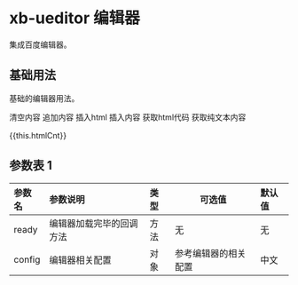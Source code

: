 # xb-ueditor 编辑器

集成百度编辑器。

## 基础用法

基础的编辑器用法。

<div class="demo-ueditor">
  <div style="margin-bottom:15px">
    <xb-button type="default" @click="handle('clear')">清空内容</xb-button>
    <xb-button type="default" @click="handle('add','123123')">追加内容</xb-button>
    <xb-button type="default" @click="handle('insert','<div>html代码</div>')">插入html</xb-button>
    <xb-button type="default" @click="handle('','纯文本内容')">插入内容</xb-button>
    <xb-button type="default" @click="handle('get','html')">获取html代码</xb-button>
    <xb-button type="default" @click="handle('get','')">获取纯文本内容</xb-button>
  </div>
  <p>{{this.htmlCnt}}</p>
  <div>
    <xb-ueditor ref="editor" @ready="editorReady" v-model="content" :config="config"></xb-ueditor>
  </div>
</div>


<script>
export default {
  data(){
    return{
      content: '123123123',
      config: {
        initialFrameHeight: 500,
        lang: 'zh-cn',
      },
      instance:'',
      htmlCnt:''
    }
  },
  methods: {
    //初始化编辑器
    editorReady (instance) {
        const that = this;
        this.instance = instance;
        instance.setContent(this.content);
        instance.addListener('contentChange', () => {
            this.content = instance.getContent();
        });
    },
    handle(type,txt){
      if(type == 'clear'){
        this.$refs.editor.setEmptyContent('');
      }else if(type == 'add'){
        this.$refs.editor.addContent(txt,true);
      }else if(type == 'insert'){
        this.$refs.editor.insertHtml(txt)
      }else if(type == 'get'){
        if(txt == 'html'){
          this.htmlCnt = this.$refs.editor.getHtmlSource();
        }else{
          this.htmlCnt = this.$refs.editor.getPlainContent();
        }
      }else{
        this.$refs.editor.setContent(txt)
      }
    }
  }
}
</script>

## 参数表 1
| 参数名   | 参数说明   | 类型   | 可选值   | 默认值   |
| :------- | :--------- | :----- | -------- | :------- |
| ready | 编辑器加载完毕的回调方法 | 方法 | 无 | 无 |
| config | 编辑器相关配置 | 对象 | 参考编辑器的相关配置 | 中文 |
